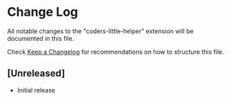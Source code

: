 # Change Log

All notable changes to the "coders-little-helper" extension will be documented in this file.

Check [Keep a Changelog](http://keepachangelog.com/) for recommendations on how to structure this file.

## [Unreleased]

- Initial release